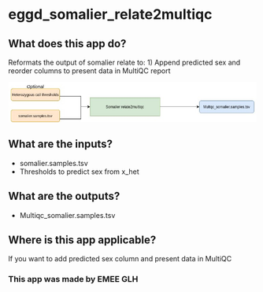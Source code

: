 # eggd_somalier_relate2multiqc

## What does this app do?
Reformats the output of somalier relate to: 1) Append predicted sex
and reorder columns to present data in MultiQC report

![Image of workflow](https://github.com/eastgenomics/eggd_somalier_relate2multiqc/blob/dev/Somalier_relate2multiqc_workflow.jpg)

## What are the inputs?
* somalier.samples.tsv
* Thresholds to predict sex from x_het 

## What are the outputs?

* Multiqc_somalier.samples.tsv


## Where is this app applicable?
If you want to add predicted sex column and present data in MultiQC


### This app was made by EMEE GLH

